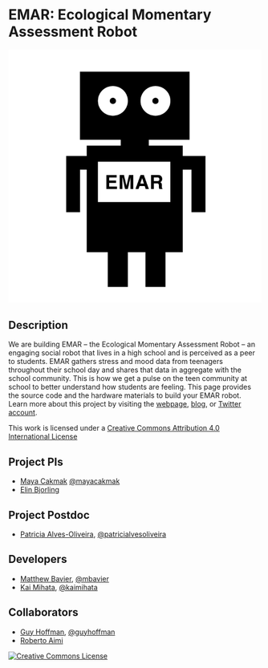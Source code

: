 # EMAR: Ecological Momentary Assessment Robot

![EMARlogo](https://github.com/emar-project/EMAR/blob/main/emar-logo.png)

## Description
We are building EMAR – the Ecological Momentary Assessment Robot – an engaging social robot that lives in a high school and is perceived as a peer to students.  EMAR gathers stress and mood data from teenagers throughout their school day and shares that data in aggregate with the school community. This is how we get a pulse on the teen community at school to better understand how students are feeling. This page provides the source code and the hardware materials to build your EMAR robot. Learn more about this project by visiting the [webpage](http://depts.washington.edu/melab/projects/project-emar/), [blog](https://sites.uw.edu/emar/), or [Twitter account](https://twitter.com/ProjectEMAR).

This work is licensed under a <a rel="license" href="http://creativecommons.org/licenses/by/4.0/">Creative Commons Attribution 4.0 International License</a>

## Project PIs
- [Maya Cakmak](https://homes.cs.washington.edu/~mcakmak/) [@mayacakmak](https://github.com/mayacakmak)
- [Elin Bjorling](https://www.hcde.washington.edu/bjorling)

## Project Postdoc
- [Patricia Alves-Oliveira](https://patricialvesoliveira.com/), [@patricialvesoliveira](https://github.com/patricialvesoliveira)

## Developers
- [Matthew Bavier](https://www.linkedin.com/in/matthewbavier/), [@mbavier](https://github.com/mbavier)
- [Kai Mihata](https://www.linkedin.com/in/kaimihata/), [@kaimihata](https://github.com/kaimihata)

## Collaborators
- [Guy Hoffman](http://guyhoffman.com/), [@guyhoffman](https://github.com/guyhoffman/)
- [Roberto Aimi](https://www.linkedin.com/in/roberto-aimi-6825b84/)


 <a rel="license" href="http://creativecommons.org/licenses/by/4.0/"><img alt="Creative Commons License" style="border-width:0" src="https://i.creativecommons.org/l/by/4.0/88x31.png" /></a><br />
